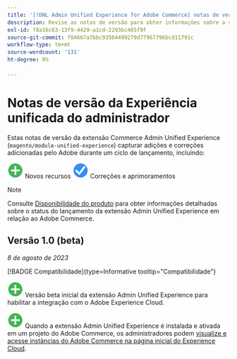 ```yaml
---
title: '[!DNL Admin Unified Experience for Adobe Commerce] notas de versão'
description: Revise as notas de versão para obter informações sobre a versão mais recente do [!DNL Admin Unified Experience] extensão para o Commerce.
exl-id: f8a16c63-13f9-4429-a1cd-2293bc465f9f
source-git-commit: f84667a7bbc93504499279d77967796bcd11791c
workflow-type: tm+mt
source-wordcount: '131'
ht-degree: 0%

---
```


# Notas de versão da Experiência unificada do administrador

Estas notas de versão da extensão Commerce Admin Unified Experience (`magento/module-unified-experience`) capturar adições e correções adicionadas pelo Adobe durante um ciclo de lançamento, incluindo:

![Novo](../assets/new.svg) Novos recursos
![Problema corrigido](../assets/fix.svg) Correções e aprimoramentos


>[!NOTE]
>
>Consulte [Disponibilidade do produto](https://experienceleague.adobe.com/docs/commerce-operations/release/product-availability.html) para obter informações detalhadas sobre o status do lançamento da extensão Admin Unified Experience em relação ao Adobe Commerce.

## Versão 1.0 (beta)

*8 de agosto de 2023*

[!BADGE Compatibilidade]{type=Informative tooltip="Compatibilidade"}

![Novo](../assets/new.svg) Versão beta inicial da extensão Admin Unified Experience para habilitar a integração com o Adobe Experience Cloud.

![Novo](../assets/new.svg) Quando a extensão Admin Unified Experience é instalada e ativada em um projeto do Adobe Commerce, os administradores podem [visualize e acesse instâncias do Adobe Commerce na página inicial do Experience Cloud](admin-unified-experience-integration-overview.md).
